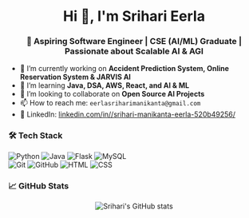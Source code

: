 <h1 align="center">Hi 👋, I'm Srihari Eerla</h1>
<h3 align="center">🚀 Aspiring Software Engineer | CSE (AI/ML) Graduate | Passionate about Scalable AI & AGI</h3>

- 🔭 I’m currently working on **Accident Prediction System, Online Reservation System & JARVIS AI**
- 🌱 I’m learning **Java, DSA, AWS, React, and AI & ML**
- 👯 I’m looking to collaborate on **Open Source AI Projects**
- 📫 How to reach me: `eerlasriharimanikanta@gmail.com`
- 💼 LinkedIn: [linkedin.com/in//srihari-manikanta-eerla-520b49256/](https://www.linkedin.com/in/srihari-manikanta-eerla-520b49256/)

### 🛠️ Tech Stack
![Python](https://img.shields.io/badge/-Python-333?style=flat&logo=python) ![Java](https://img.shields.io/badge/-Java-333?style=flat&logo=java) ![Flask](https://img.shields.io/badge/-Flask-333?style=flat&logo=flask) ![MySQL](https://img.shields.io/badge/-MySQL-333?style=flat&logo=mysql)  
![Git](https://img.shields.io/badge/-Git-333?style=flat&logo=git) ![GitHub](https://img.shields.io/badge/-GitHub-333?style=flat&logo=github) ![HTML](https://img.shields.io/badge/-HTML5-333?style=flat&logo=html5) ![CSS](https://img.shields.io/badge/-CSS3-333?style=flat&logo=css3)

### 📈 GitHub Stats
<p align="center">
  <img src="https://github-readme-stats.vercel.app/api?username=sriharieerla&show_icons=true&theme=radical" alt="Srihari's GitHub stats" />
</p>
